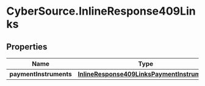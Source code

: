 # CyberSource.InlineResponse409Links

## Properties
Name | Type | Description | Notes
------------ | ------------- | ------------- | -------------
**paymentInstruments** | [**InlineResponse409LinksPaymentInstruments**](InlineResponse409LinksPaymentInstruments.md) |  | [optional] 


